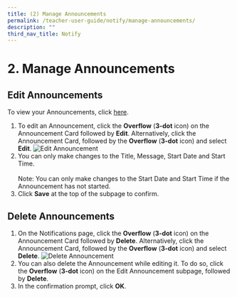 ```yaml
---
title: (2) Manage Announcements
permalink: /teacher-user-guide/notify/manage-announcements/
description: ""
third_nav_title: Notify
---
```

<h1>2. Manage Announcements</h1>
	<h2>Edit Announcements</h2>
	<p>To view your Announcements, click <a href="#">here</a>.</p>
	<ol>
		<li>To edit an Announcement, click the <strong>Overflow</strong> (<strong>3-dot</strong> icon) on the Announcement Card followed by <strong>Edit</strong>. Alternatively, click the Announcement Card, followed by the <strong>Overflow</strong> (<strong>3-dot</strong> icon) and select <strong>Edit</strong>. <img alt="Edit Announcement" src="N-EditAnnouncement.png"></li>
		<li>You can only make changes to the Title, Message, Start Date and Start Time. <br><br>Note: You can only make changes to the Start Date and Start Time if the Announcement has not started.</li>
		<li>Click <strong>Save</strong> at the top of the subpage to confirm.</li>
	</ol>
	<h2>Delete Announcements</h2>
	<ol>
		<li>On the Notifications page, click the <strong>Overflow</strong> (<strong>3-dot</strong> icon) on the Announcement Card followed by <strong>Delete</strong>. Alternatively, click the Announcement Card, followed by the <strong>Overflow</strong> (<strong>3-dot</strong> icon) and select <strong>Delete</strong>. <img alt="Delete Announcement" src="N-DeleteAnnouncement.png"></li>
		<li>You can also delete the Announcement while editing it. To do so, click the <strong>Overflow</strong> (<strong>3-dot</strong> icon) on the Edit Announcement subpage, followed by <strong>Delete</strong>.</li>
		<li>In the confirmation prompt, click <strong>OK</strong>.</li>
	</ol>